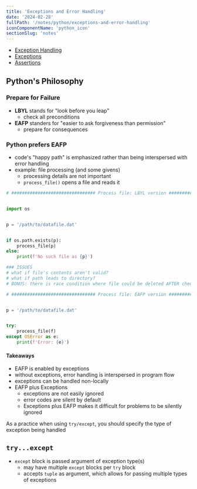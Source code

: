 ```yaml
---
title: 'Exceptions and Error Handling'
date: '2024-02-28'
fullPath: '/notes/python/exceptions-and-error-handling'
iconComponentName: 'python_icon'
sectionSlug: 'notes'
---
```


- [Exception Handling](/notes/python/exceptions-and-error-handling/exception-handling)
- [Exceptions](/notes/python/exceptions-and-error-handling/exceptions)
- [Assertions](/notes/python/exceptions-and-error-handling/assertions)

## Python's Philosophy

### Prepare for Failure

- **LBYL** stands for "look before you leap"
    - check all preconditions
- **EAFP** standers for "easier to ask forgiveness than permission"
    - prepare for consequences

### Python prefers EAFP
- code's "happy path" is emphasized rather than being interspersed with error handling
- example: file processing (and some givens)
    - processing details are not important
    - `process_file()` opens a file and reads it
```python
# ################################ Process file: LBYL version ################################


import os


p = '/path/to/datafile.dat'


if os.path.exists(p):
    process_file(p)
else:
    print(f'No such file as {p}')

### ISSUES
# what if file's contents aren't valid?
# what if path leads to directory?
# BONUS: there is race condition where file could be deleted AFTER check but BEFORE processing

# ################################ Process file: EAFP version ################################


p = '/path/to/datafile.dat'


try:
    process_file(f)
except OSError as e:
    print(f'Error: {e}')

```

#### Takeaways
- EAFP is enabled by exceptions
- without exceptions, error handling is interspersed in program flow
- exceptions can be handled non-locally
- EAFP plus Exceptions
    - exceptions are not easily ignored
    - error codes are silent by default
    - Exceptions plus EAFP makes it difficult for problems to be silently ignored

As a practice when using `try/except`, you should specify the type of exception being handled

## `try...except`
- `except` block is passed argument of exception type(s)
    - may have multiple `except` blocks per `try` block
    - accepts `tuple` as argument, which allows for passing multiple types of exceptions
